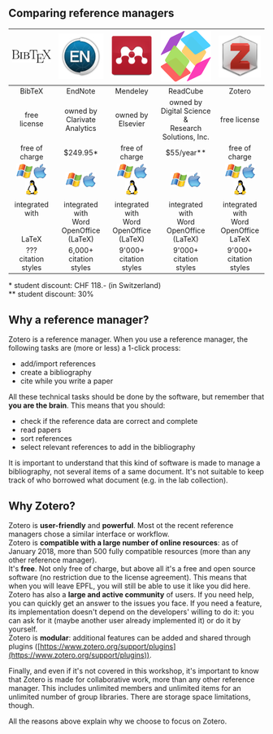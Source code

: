 ## Comparing reference managers

| ![logo BibTeX](../img/refman_bibtex.png) | ![logo EndNote](../img/refman_endnote.jpg) | ![logo Mendeley](../img/refman_mendeley.png) | ![logo ReadCube](../img/refman_readcube.png) | ![logo Zotero](../img/refman_zotero.png) |
| :----: | :-----: | :------: | :------: | :----: |
| BibTeX | EndNote | Mendeley | ReadCube | Zotero |
| free license | owned by<br/>Clarivate Analytics | owned by<br/>Elsevier | owned by<br/>Digital Science &<br/>Research Solutions, Inc. | free license |
| free of charge | $249.95* | free of charge | $55/year** | free of charge |
| ![](../img/os_windows.png)![](../img/os_mac.png)![](../img/os_linux.png) | ![](../img/os_windows.png)![](../img/os_mac.png) | ![](../img/os_windows.png)![](../img/os_mac.png)![](../img/os_linux.png) | ![](../img/os_windows.png)![](../img/os_mac.png) | ![](../img/os_windows.png)![](../img/os_mac.png)![](../img/os_linux.png) |
| integrated<br/>with<br/><br/><br/>LaTeX | integrated<br/>with<br/>Word<br/>OpenOffice<br/>(LaTeX) | integrated<br/>with<br/>Word<br/>OpenOffice<br/>(LaTeX) | integrated<br/>with<br/>Word<br/>OpenOffice<br/>(LaTeX) | integrated<br/>with<br/>Word<br/>OpenOffice<br/>LaTeX |
| ???<br/>citation<br/>styles | 6,000+<br/>citation<br/>styles | 9'000+<br/>citation<br/>styles | 9'000+<br/>citation<br/>styles | 9'000+<br/>citation<br/>styles |

\* student discount: CHF 118.- (in Switzerland)   
\** student discount: 30%


## Why a reference manager?

Zotero is a reference manager. When you use a reference manager, the following tasks are (more or less) a 1-click process:   

* add/import references
* create a bibliography
* cite while you write a paper

All these technical tasks should be done by the software, but remember that **you are the brain**. This means that you should:   

* check if the reference data are correct and complete
* read papers
* sort references
* select relevant references to add in the bibliography

It is important to understand that this kind of software is made to manage a bibliography, not several items of a same document. It's not suitable to keep track of who borrowed what document (e.g. in the lab collection).


## Why Zotero?

Zotero is **user-friendly** and **powerful**. Most ot the recent reference managers chose a similar interface or workflow.   
Zotero is **compatible with a large number of online resources**: as of January 2018, more than 500 fully compatible resources (more than any other reference manager).   
It's **free**. Not only free of charge, but above all it's a free and open source software (no restriction due to the license agreement). This means that when you will leave EPFL, you will still be able to use it like you did here.   
Zotero has also a **large and active community** of users. If you need help, you can quickly get an answer to the issues you face. If you need a feature, its implementation doesn't depend on the developers' willing to do it: you can ask for it (maybe another user already implemented it) or do it by yourself.   
Zotero is **modular**: additional features can be added and shared through plugins ([https://www.zotero.org/support/plugins](https://www.zotero.org/support/plugins)).   

Finally, and even if it's not covered in this workshop, it's important to know that Zotero is made for collaborative work, more than any other reference manager. This includes unlimited members and unlimited items for an unlimited number of group libraries. There are storage space limitations, though.

All the reasons above explain why we choose to focus on Zotero.
